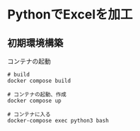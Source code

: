 # PythonでExcelを加工

## 初期環境構築

コンテナの起動
```
# build
docker compose build

# コンテナの起動、作成
docker compose up
```

```
# コンテナに入る
docker-compose exec python3 bash
```